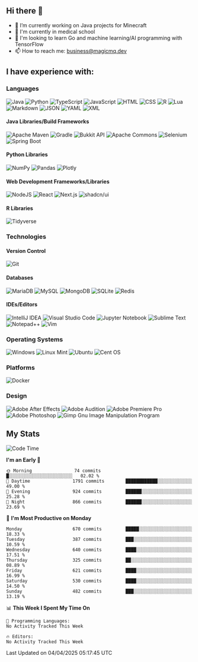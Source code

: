 ## Hi there 👋

- 🔭 I’m currently working on Java projects for Minecraft
- 🏫 I'm currently in medical school
- 📓 I'm looking to learn Go and machine learning/AI programming with TensorFlow
- 📫 How to reach me: business@magicmq.dev

## I have experience with:

### Languages

![Java](https://img.shields.io/badge/Java-%23ED8B00.svg?style=flat&logo=openjdk&logoColor=007396)
![Python](https://img.shields.io/badge/Python-3670A0?style=flat&logo=python&logoColor=ffdd54)
![TypeScript](https://img.shields.io/badge/TypeScript-3178C6?logo=typescript&logoColor=fff)
![JavaScript](https://img.shields.io/badge/JavaScript-F7DF1E?logo=javascript&logoColor=000)
![HTML](https://img.shields.io/badge/HTML-%23E34F26.svg?logo=html5&logoColor=white)
![CSS](https://img.shields.io/badge/CSS-1572B6?logo=css3&logoColor=fff)
![R](https://img.shields.io/badge/R-%23276DC3.svg?style=flat&logo=r&logoColor=white)
![Lua](https://img.shields.io/badge/Lua-%232C2D72.svg?style=flat&logo=lua&logoColor=white)
![Markdown](https://img.shields.io/badge/Markdown-%23000000.svg?logo=markdown&logoColor=white)
![JSON](https://img.shields.io/badge/JSON-000?logo=json&logoColor=fff)
![YAML](https://img.shields.io/badge/YAML-CB171E?logo=yaml&logoColor=fff)
![XML](https://img.shields.io/badge/XML-767C52?logo=xml&logoColor=fff)

#### Java Libraries/Build Frameworks

![Apache Maven](https://img.shields.io/badge/Apache%20Maven-C71A36?style=flat&logo=Apache%20Maven&logoColor=white)
![Gradle](https://img.shields.io/badge/Gradle-02303A.svg?style=flat&logo=Gradle&logoColor=white)
![Bukkit API](https://img.shields.io/badge/Bukkit%20API-62B47A?style=flat&logo=spigotmc&logoColor=white)
![Apache Commons](https://img.shields.io/badge/Apache%20Commons-D22128?style=flat&logo=apache&logoColor=white)
![Selenium](https://img.shields.io/badge/Selenium-43B02A?style=flat&logo=selenium&logoColor=white)
![Spring Boot](https://img.shields.io/badge/Spring%20Boot-6DB33F?logo=springboot&logoColor=fff)

#### Python Libraries

![NumPy](https://img.shields.io/badge/NumPy-%23013243.svg?style=flat&logo=numpy&logoColor=white)
![Pandas](https://img.shields.io/badge/Pandas-%23150458.svg?style=flat&logo=pandas&logoColor=white)
![Plotly](https://img.shields.io/badge/Plotly-%233F4F75.svg?style=flat&logo=plotly&logoColor=white)

#### Web Development Frameworks/Libraries

![NodeJS](https://img.shields.io/badge/Node.js-6DA55F?logo=node.js&logoColor=white)
![React](https://img.shields.io/badge/React-%2320232a.svg?logo=react&logoColor=%2361DAFB)
![Next.js](https://img.shields.io/badge/Next.js-black?logo=next.js&logoColor=white)
![shadcn/ui](https://img.shields.io/badge/shadcn%2Fui-000?logo=shadcnui&logoColor=fff)

#### R Libraries

![Tidyverse](https://img.shields.io/badge/Tidyverse-1A162D?style=flat&logo=tidyverse&logoColor=white)

### Technologies

#### Version Control

![Git](https://img.shields.io/badge/Git-F05032?logo=git&logoColor=fff)

#### Databases

![MariaDB](https://img.shields.io/badge/MariaDB-003545?style=flat&logo=mariadb&logoColor=white)
![MySQL](https://img.shields.io/badge/MySQL-%2300f.svg?style=flat&logo=mysql&logoColor=white)
![MongoDB](https://img.shields.io/badge/MongoDB-%234ea94b.svg?style=flat&logo=mongodb&logoColor=white)
![SQLite](https://img.shields.io/badge/SQLite-%2307405e.svg?style=flat&logo=sqlite&logoColor=white)
![Redis](https://img.shields.io/badge/Redis-%23DD0031.svg?style=flat&logo=redis&logoColor=white)

#### IDEs/Editors

![IntelliJ IDEA](https://img.shields.io/badge/IntelliJ%20IDEA-000000.svg?style=flat&logo=intellij-idea&logoColor=white)
![Visual Studio Code](https://custom-icon-badges.demolab.com/badge/Visual%20Studio%20Code-0078d7.svg?logo=vsc&logoColor=white)
![Jupyter Notebook](https://img.shields.io/badge/Jupyter-%23FA0F00.svg?style=flat&logo=jupyter&logoColor=white)
![Sublime Text](https://img.shields.io/badge/Sublime_Text-%23575757.svg?style=flat&logo=sublime-text&logoColor=important)
![Notepad++](https://img.shields.io/badge/Notepad++-90E59A.svg?style=flat&logo=notepad%2b%2b&logoColor=black)
![Vim](https://img.shields.io/badge/VIM-%2311AB00.svg?style=flat&logo=vim&logoColor=white)

### Operating Systems

![Windows](https://custom-icon-badges.demolab.com/badge/Windows-0078D6?logo=windows11&logoColor=white)
![Linux Mint](https://img.shields.io/badge/Linux%20Mint-87CF3E?style=flat&logo=Linux%20Mint&logoColor=white)
![Ubuntu](https://img.shields.io/badge/Ubuntu-E95420?style=flat&logo=ubuntu&logoColor=white)
![Cent OS](https://img.shields.io/badge/Cent%20OS-002260?style=flat&logo=centos&logoColor=F0F0F0)

### Platforms

![Docker](https://img.shields.io/badge/Docker-2496ED?logo=docker&logoColor=fff)

### Design

![Adobe After Effects](https://img.shields.io/badge/Adobe%20After%20Effects-9999FF.svg?style=flat&logo=Adobe%20After%20Effects&logoColor=white)
![Adobe Audition](https://img.shields.io/badge/Adobe%20Audition-9999FF.svg?style=flat&logo=Adobe%20Audition&logoColor=white)
![Adobe Premiere Pro](https://img.shields.io/badge/Adobe%20Premiere%20Pro-9999FF.svg?style=flat&logo=Adobe%20Premiere%20Pro&logoColor=white)
![Adobe Photoshop](https://img.shields.io/badge/Adobe%20Photoshop-%2331A8FF.svg?style=flat&logo=adobe%20photoshop&logoColor=white)
![Gimp Gnu Image Manipulation Program](https://img.shields.io/badge/Gimp-657D8B?style=flat&logo=gimp&logoColor=FFFFFF)

## My Stats

<!--START_SECTION:waka-->
![Code Time](http://img.shields.io/badge/Code%20Time-1%2C116%20hrs%2020%20mins-blue)

**I'm an Early 🐤** 

```text
🌞 Morning                74 commits          █░░░░░░░░░░░░░░░░░░░░░░░░   02.02 % 
🌆 Daytime                1791 commits        ████████████░░░░░░░░░░░░░   49.00 % 
🌃 Evening                924 commits         ██████░░░░░░░░░░░░░░░░░░░   25.28 % 
🌙 Night                  866 commits         ██████░░░░░░░░░░░░░░░░░░░   23.69 % 
```
📅 **I'm Most Productive on Monday** 

```text
Monday                   670 commits         █████░░░░░░░░░░░░░░░░░░░░   18.33 % 
Tuesday                  387 commits         ███░░░░░░░░░░░░░░░░░░░░░░   10.59 % 
Wednesday                640 commits         ████░░░░░░░░░░░░░░░░░░░░░   17.51 % 
Thursday                 325 commits         ██░░░░░░░░░░░░░░░░░░░░░░░   08.89 % 
Friday                   621 commits         ████░░░░░░░░░░░░░░░░░░░░░   16.99 % 
Saturday                 530 commits         ████░░░░░░░░░░░░░░░░░░░░░   14.50 % 
Sunday                   482 commits         ███░░░░░░░░░░░░░░░░░░░░░░   13.19 % 
```


📊 **This Week I Spent My Time On** 

```text
💬 Programming Languages: 
No Activity Tracked This Week

🔥 Editors: 
No Activity Tracked This Week
```


 Last Updated on 04/04/2025 05:17:45 UTC
<!--END_SECTION:waka-->
